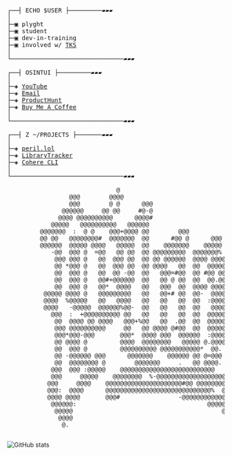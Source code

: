 <pre>


┌──┤ ECHO $USER ├─────────▰▰▰
│
├─▣ plyght
├─▣ student
├─▣ dev-in-training
├─▣ involved w/ <a href="https://tks.world">TKS</a>
│
└───────────────────────────────▰▰▰

┌──┤ OSINTUI ├─────────▰▰▰
│
├─◈ <a href="https://www.youtube.com/@plyght_">YouTube</a>
├─◈ <a href="mailto:plyght@peril.lol">Email</a>
├─◈ <a href="https://www.producthunt.com/@plyght">ProductHunt</a>
├─◈ <a href="https://www.buymeacoffee.com/plyght">Buy Me A Coffee</a>
│
└───────────────────────────────▰▰▰

┌──┤ Z ~/PROJECTS ├───────▰▰▰
│
├─◈ <a href="https://github.com/plyght/peril.lol">peril.lol</a>
├─◈ <a href="https://github.com/plyght/LibraryTracker">LibraryTracker</a>
├─◈ <a href="https://github.com/plyght/cohere-cli">Cohere CLI</a>
│
└───────────────────────────────▰▰▰
 
                              @                                                                                            
                 @@@        @@@@                                                                                           
                 @@@        @ @      @@@                                                                                   
               @@@@@@     @@ @@     #@-@                                                                                   
              @@@@ @@@@@@@@@@      @@@@#                                       @@@                                         
            @@@@@   @@@@@@@@@@   @@@@@@                            :@:        #@@@       %@.                     +         
         @@@@@@@  :  @ @    @@@+@@@@ @@        @@@                @@@@     @@@@@@@     @@@@@@@@@@@@@@@@@@@@@@@@@@+-        
         @@ @@   @@@@@@@@#  @@@@@@@  @@      #@@ @      @@@     @@@@@:     @@@@@@    .@@@@@@@@@@@@@@@@@@@@@@@@@@@@         
         @@@@@@  @@@@@ @@@@   @@@@@  @@    @@@@@@@    @@@@@   +@@@@@@    @@@@  @@    @@ @@%  @@@@@    @@@@@ @ @@@-         
            -@@  @@@ @  =@@   @@ @@  @@ @@@@@@@@@  @@@@@@@% @@@@*@:@@@@@@@ @@@ @@   @@@@@@@@@@@@@@   @@@@@@@ @@@@          
             @@@ @@@ @   @@  @@@ @@  @@ @@ @@@@@@  @@@@ @@@@@@@@@@@-@@@@@.@@@  @@ =@@@@@@*@@@ @ @@   @@  @@@@@@            
             @@ *@@@ @   @@  @@@ @@  @@ @@@@   @@  @@  @@@@@@% @@@@@@@@@@  @@@@@@@@@@@ #@@@@@ @ @@   @@    *@@@            
             @@  @@@ @   @@  @@ -@@  @@   @@@=#@@  @@ #@@ @@   @@ @@@@@@@  @@@@@@  @@@   @@@@@@ @@   @@     :@             
             @@  @@@ @   @@#+@@@@@@  @@   @@ @ @@  @@  @@.@@@  @@  @@@@    @@@@@@@@@@@@  @@@@   @@   @@                    
             @@  @@@ @   @@*  @@@@   @@   @@@  @@  @@@@ @@@@@  @@  @ @@@@@ @@  @@   @@@- @@@    @@@  @@                    
          @@@@@ @@@@ @   @@@@@@@@@   @@   @@+# @@  @@-  @@@@@  @@@@@@@@@@@:@@  @@    @@  @@     @@@. @@                    
          @@@@  %@@@@@   @@   @@@@   @@   @@   @@  @@  :@@@@  @@@@@ @@  @@ @@  @@    @@  @@     @@ . @@                    
          @@@@   -@@@@@  @@@@@@%@@-  @@   @@   @@  @@   @@@@  @@@@@@@@  @@ @@  @@    @@  @@     @@   @@                    
            @@@  :  +@@@@@@@@@@ @@   @@   @@   @@  @@  @@@@@   @@   @@  @@ @@  @@    @@  @@     @@   @@                    
             @@  @@@@ @@ @@@@   @@@+%@@   @@  .@@  @@  @@@@@ # @@   @@ @@@ @@  @@    @@  @@     @@   @@                    
             @@@ @@@@@@@@@@     @@   @@ @@@@ @#@@  @@  @@@@@ @ @@@ @@@ @@@ @@ +@@    @@  @@@    @@   @@                    
             @@@*@@@-@@@       @@@*  @@@@ @@@  @@@@@@  :@@@@@@ @@@@@@@  @@@@@  @@    @@@@ @@    @@  @@@                    
             @@ @@@@ @         @@@@  @@@@@@@@   @@@@@ @.@@@@@@@@ @#%@@  @@@@@@ @@@   @@  @@@    @@ @@@@                    
             @@  @@@ @         @@@@@@@@@@ @@@@@@@@@@@*  @@. @@@@@@@@@@ +@@@@@@@ @@   @@@@=@@   @@@@  *@@@                  
             @@ -@@@@@@ @@@      @@@@@@@    @@@@@@ @@ @=@@@   *@@@= @@  @@  @@@@@*   @@ @@@@ @@@@ % @@@@@@                 
             @@  @@@@@@@@ @        @@@@@@@     .   @@ @@@@.         @@*-@@@   @@@    @@@@@@: @@@@@     @@@@                
            @@@  @@@ :@@@@@    @@@@@@@@@@@@@@@@@@@@@@@@@@           @@# @@@        @@@@@@@   @@@@@@@+  @@@                 
            @@@     @@@@@    @@@@@@@@  %-@@@@@@@@@@@@@@@@@@@@      -@@@@@@-        @ @@@         #@@  @@@                  
           @@@     @@@@    @@@@@@@@@@@@@@@@@@@@@#@@ @@@@@@@@@@@@@@@@@@@@           @@@            %@@@@@                   
           @@@:  @@@@      @@@@@@@@@@@@@@@@@@@@@@@@@@@@@%  @@@@@@@@@@@                             @@@                     
           @@@@ @@@@       @@@#                -@@@@@@@@@@@@@+  @@@@                              @%@@                     
            @@@@@@:                                    @@@@@@@ %@@@:                              @ @                      
             @@@@@                                         @@@@@@%                                @@%                      
              @@@@                                           @@@@                                                          
               @.                                                                                                          
 
</pre>
![GitHub stats](https://github-readme-stats.vercel.app/api?username=plyght&show_icons=true&theme=dark)  
